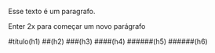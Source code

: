 Esse texto é um paragrafo.

Enter 2x para começar um novo parágrafo

#título(h1)
##(h2)
###(h3)
####(h4)
######(h5)
######(h6)



